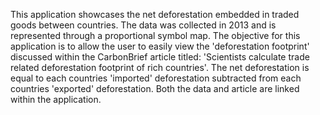 This application showcases the net deforestation embedded in traded goods between countries. The data was collected in 2013 and is represented through a proportional symbol map. The objective for this application is to allow the user to easily view the 'deforestation footprint'﻿ discussed within the CarbonBrief article titled: 'Scientists calculate trade related deforestation footprint of rich countries'. The net deforestation is equal to each countries 'imported' deforestation subtracted from each countries 'exported' deforestation. Both the data and article are linked within the application.
